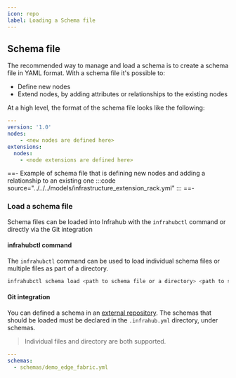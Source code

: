 ```yaml
---
icon: repo
label: Loading a Schema file
---
```

## Schema file

The recommended way to manage and load a schema is to create a schema file in YAML format. With a schema file it's possible to:

- Define new nodes
- Extend nodes, by adding attributes or relationships to the existing nodes

At a high level, the format of the schema file looks like the following:

```yaml
---
version: '1.0'
nodes:
    - <new nodes are defined here>
extensions:
  nodes:
    - <node extensions are defined here>
```

==- Example of schema file that is defining new nodes and adding  a relationship to an existing one
:::code source="../../../models/infrastructure_extension_rack.yml" :::
==-

### Load a schema file

Schema files can be loaded into Infrahub with the `infrahubctl` command or directly via the Git integration
<!-- vale off -->
#### infrahubctl command
<!-- vale on -->
The `infrahubctl` command can be used to load individual schema files or multiple files as part of a directory.

```sh
infrahubctl schema load <path to schema file or a directory> <path to schema file or a directory>
```

#### Git integration

You can defined a schema in an [external repository](/topics/repository).
The schemas that should be loaded must be declared in the ``.infrahub.yml`` directory, under schemas.

> Individual files and directory are both supported.

```yaml
---
schemas:
  - schemas/demo_edge_fabric.yml
```
